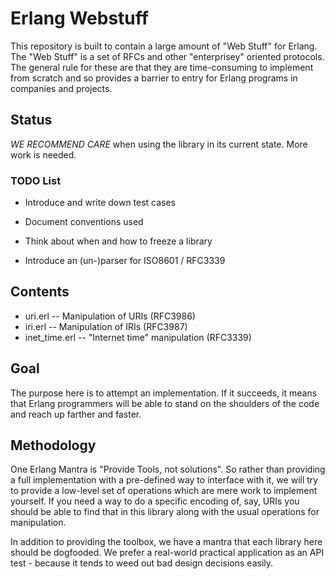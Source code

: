# Erlang Webstuff

This repository is built to contain a large amount of "Web Stuff" for
Erlang. The "Web Stuff" is a set of RFCs and other "enterprisey"
oriented protocols. The general rule for these are that they are
time-consuming to implement from scratch and so provides a barrier to
entry for Erlang programs in companies and projects.

## Status

*WE RECOMMEND CARE* when using the library in its current state. More
work is needed.

### TODO List

   * Introduce and write down test cases
   * Document conventions used
   * Think about when and how to freeze a library


   * Introduce an (un-)parser for ISO8601 / RFC3339

## Contents

   * uri.erl -- Manipulation of URIs (RFC3986)
   * iri.erl -- Manipulation of IRIs (RFC3987)
   * inet_time.erl -- "Internet time" manipulation (RFC3339)

## Goal

The purpose here is to attempt an implementation. If it succeeds, it
means that Erlang programmers will be able to stand on the shoulders
of the code and reach up farther and faster.

## Methodology

One Erlang Mantra is "Provide Tools, not solutions". So rather than
providing a full implementation with a pre-defined way to interface
with it, we will try to provide a low-level set of operations which
are mere work to implement yourself. If you need a way to do a
specific encoding of, say, URIs you should be able to find that in
this library along with the usual operations for manipulation.

In addition to providing the toolbox, we have a mantra that each
library here should be dogfooded. We prefer a real-world practical
application as an API test - because it tends to weed out bad design
decisions easily.